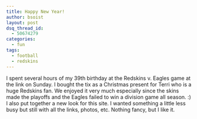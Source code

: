 ```yaml
---
title: Happy New Year!
author: bsoist
layout: post
dsq_thread_id:
  - 50674279
categories:
  - fun
tags:
  - football
  - redskins
---
```

I spent several hours of my 39th birthday at the Redskins v. Eagles game at the link on Sunday. I bought the tix as a Christmas present for Terri who is a huge Redskins fan. We enjoyed it very much especially since the skins made the playoffs and the Eagles failed to win a division game all season. :) I also put together a new look for this site. I wanted something a little less busy but still with all the links, photos, etc. Nothing fancy, but I like it.
